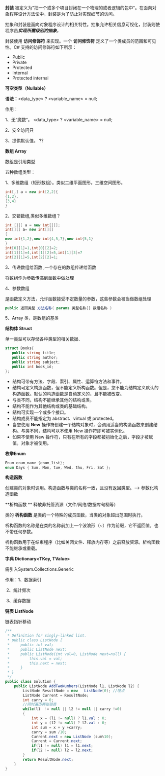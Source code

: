 **封装** 被定义为"把一个或多个项目封闭在一个物理的或者逻辑的包中"。在面向对象程序设计方法论中，封装是为了防止对实现细节的访问。

抽象和封装是面向对象程序设计的相关特性。抽象允许相关信息可视化，封装则使程序员***实现所需级别的抽象**。*

封装使用 **访问修饰符** 来实现。一个 **访问修饰符** 定义了一个类成员的范围和可见性。C# 支持的访问修饰符如下所示：

- Public
- Private
- Protected
- Internal
- Protected internal



**可空类型（Nullable）**

**语法：**<data_type> ? <variable_name> = null;

作用：

1、无“魔数”。 <data_type> ? <variable_name> = null;

2、安全访问只

3、提供默认值。  ??



**数组 Array**

数组是引用类型

五种数组类型：

1、多维数组（矩形数组）。类似二维平面图形，三维空间图形。

```C#
int[,] a = new int[2,2]{
{1,2},
{3,4}
}
```

2、交错数组,类似多维数组？

```C#
int [][] a = new int[][];
int[][] a= new int[][]
{
new int{1,2},new int{4,5,7},new int{5,1}
}
int[0][1]=1,int[0][2]=2;
int[1][1]=4,int[1][2]=5,int[1][3]=7
int[2][1]=5,int[2][2]=1;
```

3、传递数组给函数 ,一个存在的数组传递给函数

将数组作为参数传递到函数中做处理

4、参数数组 

是函数定义方法，允许函数接受不定数量的参数，这些参数会被当做数组处理

```c#
public 返回类型 方法名称( params 类型名称[] 数组名称 )
```

5、Array 类，是数组的基类



**结构体 Struct**

单一类型可以存储各种类型的相关数据、

```c#
struct Books{
   public string title;
   public string author;
   public string subject;
   public int book_id;
};  
```

- 结构可带有方法、字段、索引、属性、运算符方法和事件。
- 结构可定义构造函数，但不能定义析构函数。但是，您不能为结构定义默认的构造函数。默认的构造函数是自动定义的，且不能被改变。
- 与类不同，结构不能继承其他的结构或类。
- 结构不能作为其他结构或类的基础结构。
- 结构可实现一个或多个接口。
- 结构成员不能指定为 abstract、virtual 或 protected。
- 当您使用 **New** 操作符创建一个结构对象时，会调用适当的构造函数来创建结构。与类不同，结构可以不使用 New 操作符即可被实例化。
- 如果不使用 New 操作符，只有在所有的字段都被初始化之后，字段才被赋值，对象才被使用。



**枚举Enum**

```c#
Enum enum_name {enum_list};
enum Days { Sun, Mon, tue, Wed, thu, Fri, Sat };
```



**构造函数**

创建类的对象时调用。构造函数与类的名称一致，且没有返回类型。--> 参数化构造函数



**析构函数 ** 释放非托管资源（文件/网络/数据库句柄等）

类的 **析构函数** 是类的一个特殊的成员函数，当类的对象超出范围时执行。

析构函数的名称是在类的名称前加上一个波浪形（~）作为前缀，它不返回值，也不带任何参数。

析构函数用于在结束程序（比如关闭文件、释放内存等）之前释放资源。析构函数不能继承或重载。



**字典 Dictionary<TKey, TValue>**

需引入System.Collections.Generic 

作用：1、数据索引

​            2、统计频次

​            3、缓存数据

**链表 ListNode**

链表指针移动

```c#
/**
 * Definition for singly-linked list.
 * public class ListNode {
 *     public int val;
 *     public ListNode next;
 *     public ListNode(int val=0, ListNode next=null) {
 *         this.val = val;
 *         this.next = next;
 *     }
 * }
 */
public class Solution {
    public ListNode AddTwoNumbers(ListNode l1, ListNode l2) {
        ListNode ResultNode = new   ListNode(0); //哑点
        ListNode Current = ResultNode;
        int carry = 0;
        //同时遍历两张链表
        while(l1  != null || l2 != null || carry !=0)
        {
            int x = (l1 != null) ? l1.val : 0;
            int y = (l2 != null) ? l2.val : 0;
            int sum = x + y +carry;
            carry = sum /10;
            Current.next = new ListNode (sum%10);
            Current = Current.next;
            if(l1 != null) l1 = l1.next; 
            if(l2 != null) l2 = l2.next; 
        }
        return ResultNode.next;
    }
}
```

